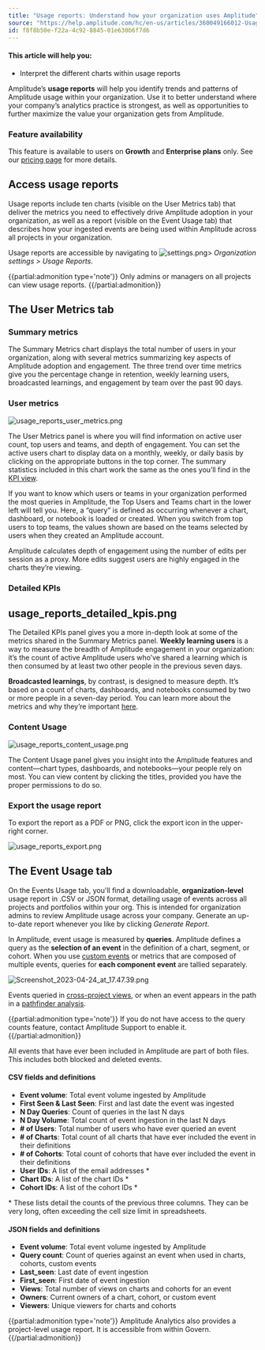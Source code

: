 ```yaml
---
title: "Usage reports: Understand how your organization uses Amplitude"
source: "https://help.amplitude.com/hc/en-us/articles/360049166012-Usage-reports-Understand-how-your-organization-uses-Amplitude"
id: f8f8b50e-f22a-4c92-8845-01e630b6f7d6
---
```


#### This article will help you:

* Interpret the different charts within usage reports

Amplitude’s **usage reports** will help you identify trends and patterns of Amplitude usage within your organization. Use it to better understand where your company’s analytics practice is strongest, as well as opportunities to further maximize the value your organization gets from Amplitude. 

### Feature availability

This feature is available to users on **Growth** and **Enterprise plans** only. See our [pricing page](https://amplitude.com/pricing) for more details.

## Access usage reports

Usage reports include ten charts (visible on the User Metrics tab) that deliver the metrics you need to effectively drive Amplitude adoption in your organization, as well as a report (visible on the Event Usage tab) that describes how your ingested events are being used within Amplitude across all projects in your organization.

Usage reports are accessible by navigating to ![settings.png](/output/img/billing-use/settings-png.png)> *Organization settings >* *Usage Reports*.

{{partial:admonition type='note'}}
 Only admins or managers on all projects can view usage reports.
{{/partial:admonition}}

## The User Metrics tab

### Summary metrics

The Summary Metrics chart displays the total number of users in your organization, along with several metrics summarizing key aspects of Amplitude adoption and engagement. The three trend over time metrics give you the percentage change in retention, weekly learning users, broadcasted learnings, and engagement by team over the past 90 days.

### User metrics

![usage_reports_user_metrics.png](/output/img/billing-use/usage-reports-user-metrics-png.png)

The User Metrics panel is where you will find information on active user count, top users and teams, and depth of engagement. You can set the active users chart to display data on a monthly, weekly, or daily basis by clicking on the appropriate buttons in the top corner. The summary statistics included in this chart work the same as the ones you’ll find in the [KPI view](#h_01ES43BE6YJMSD6KZTR7XH7ZN0). 

If you want to know which users or teams in your organization performed the most queries in Amplitude, the Top Users and Teams chart in the lower left will tell you. Here, a “query” is defined as occurring whenever a chart, dashboard, or notebook is loaded or created. When you switch from top users to top teams, the values shown are based on the teams selected by users when they created an Amplitude account. 

Amplitude calculates depth of engagement using the number of edits per session as a proxy. More edits suggest users are highly engaged in the charts they’re viewing.

### Detailed KPIs

## usage_reports_detailed_kpis.png

The Detailed KPIs panel gives you a more in-depth look at some of the metrics shared in the Summary Metrics panel. **Weekly learning users** is a way to measure the breadth of Amplitude engagement in your organization: it’s the count of active Amplitude users who’ve shared a learning which is then consumed by at least two other people in the previous seven days. 

**Broadcasted learnings**, by contrast, is designed to measure depth. It’s based on a count of charts, dashboards, and notebooks consumed by two or more people in a seven-day period. You can learn more about the metrics and why they’re important [here](https://amplitude.com/north-star/amplitudes-north-star-metric-and-inputs).

### Content Usage

![usage_reports_content_usage.png](/output/img/billing-use/usage-reports-content-usage-png.png)  

The Content Usage panel gives you insight into the Amplitude features and content—chart types, dashboards, and notebooks—your people rely on most. You can view content by clicking the titles, provided you have the proper permissions to do so.

### Export the usage report

To export the report as a PDF or PNG, click the export icon in the upper-right corner.

![usage_reports_export.png](/output/img/billing-use/usage-reports-export-png.png)

## The Event Usage tab

On the Events Usage tab, you'll find a downloadable, **organization-level** usage report in .CSV or JSON format, detailing usage of events across all projects and portfolios within your org. This is intended for organization admins to review Amplitude usage across your company. Generate an up-to-date report whenever you like by clicking *Generate Report*.

In Amplitude, event usage is measured by **queries**. Amplitude defines a query as the **selection of an event** in the definition of a chart, segment, or cohort. When you use [custom events](/analytics/charts/event-segmentation/event-segmentation-in-line-events) or metrics that are composed of multiple events, queries for **each component event** are tallied separately.

![Screenshot_2023-04-24_at_17.47.39.png](/output/img/billing-use/screenshot-2023-04-24-at-17-47-39-png.png)

Events queried in [cross-project views](/analytics/user-data-lookup), or when an event appears in the path in a [pathfinder analysis](/analytics/charts/journeys/journeys-understand-paths).

{{partial:admonition type='note'}}
If you do not have access to the query counts feature, contact Amplitude Support to enable it.
{{/partial:admonition}}

All events that have ever been included in Amplitude are part of both files. This includes both blocked and deleted events.

#### CSV fields and definitions

* **Event volume**: Total event volume ingested by Amplitude
* **First Seen & Last Seen**: First and last date the event was ingested
* **N Day Queries**: Count of queries in the last N days
* **N Day Volume**: Total count of event ingestion in the last N days
* **# of Users**: Total number of users who have ever queried an event
* **# of Charts**: Total count of all charts that have ever included the event in their definitions
* **# of Cohorts**: Total count of cohorts that have ever included the event in their definitions
* **User IDs**: A list of the email addresses \*
* **Chart IDs**: A list of the chart IDs \*
* **Cohort IDs**: A list of the cohort IDs \*

\* These lists detail the counts of the previous three columns. They can be very long, often exceeding the cell size limit in spreadsheets.

#### JSON fields and definitions

* **Event volume**: Total event volume ingested by Amplitude
* **Query count**: Count of queries against an event when used in charts, cohorts, custom events
* **Last\_seen**: Last date of event ingestion
* **First\_seen**: First date of event ingestion
* **Views**: Total number of views on charts and cohorts for an event
* **Owners**: Current owners of a chart, cohort, or custom event
* **Viewers**: Unique viewers for charts and cohorts

{{partial:admonition type='note'}}
Amplitude Analytics also provides a project-level usage report. It is accessible from within Govern.
{{/partial:admonition}}
